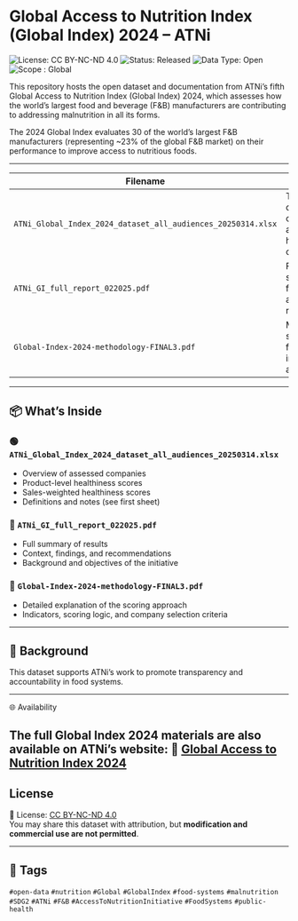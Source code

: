 # Global Access to Nutrition Index (Global Index) 2024 – ATNi

![License: CC BY-NC-ND 4.0](https://img.shields.io/badge/License-CC%20BY--NC--ND%204.0-lightgrey.svg)
![Status: Released](https://img.shields.io/badge/Status-Released-brightgreen)
![Data Type: Open](https://img.shields.io/badge/Data%20Type-Open-blue)
![Scope : Global](https://img.shields.io/badge/Scope-Global-darkgreen)

This repository hosts the open dataset and documentation from ATNi’s fifth Global Access to Nutrition Index (Global Index) 2024, which assesses how the world’s largest food and beverage (F&B) manufacturers are contributing to addressing malnutrition in all its forms.

The 2024 Global Index evaluates 30 of the world’s largest F&B manufacturers (representing ~23% of the global F&B market) on their performance to improve access to nutritious foods.

---


| Filename | Description |
|----------|-------------|
| `ATNi_Global_Index_2024_dataset_all_audiences_20250314.xlsx` | The main open dataset with company scores and product health data within countries |
| `ATNi_GI_full_report_022025.pdf` | Full report summarizing findings, insights, and recommendations |
| `Global-Index-2024-methodology-FINAL3.pdf` | Methodology and scoring framework used in the assessment |

---

## 📦 What’s Inside

### 🟢 `ATNi_Global_Index_2024_dataset_all_audiences_20250314.xlsx`  
- Overview of assessed companies  
- Product-level healthiness scores
- Sales-weighted healthiness scores  
- Definitions and notes (see first sheet)

### 📘 `ATNi_GI_full_report_022025.pdf`  
- Full summary of results  
- Context, findings, and recommendations  
- Background and objectives of the initiative

### 📐 `Global-Index-2024-methodology-FINAL3.pdf`  
- Detailed explanation of the scoring approach  
- Indicators, scoring logic, and company selection criteria

---

## 🧭 Background

This dataset supports ATNi’s work to promote transparency and accountability in food systems.

---

🌐 Availability

The full Global Index 2024 materials are also available on ATNi’s website:
🔗 [Global Access to Nutrition Index 2024](https://accesstonutrition.org/index/global-access-to-nutrition-index/)
---

## License

📜 License: [CC BY-NC-ND 4.0](https://creativecommons.org/licenses/by-nc-nd/4.0/)  
You may share this dataset with attribution, but **modification and commercial use are not permitted**.

---

## 🔖 Tags

`#open-data` `#nutrition` `#Global` `#GlobalIndex` `#food-systems` `#malnutrition` `#SDG2` `#ATNi` `#F&B` `#AccessToNutritionInitiative` `#FoodSystems` `#public-health`
